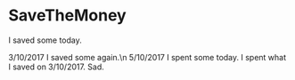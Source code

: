# SaveTheMoney
I saved some today.

3/10/2017 I saved some again.\n
5/10/2017 I spent some today. I spent what I saved on 3/10/2017. Sad.
